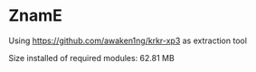 # ZnamE

Using https://github.com/awaken1ng/krkr-xp3 as extraction tool

Size installed of required modules: 62.81 MB
